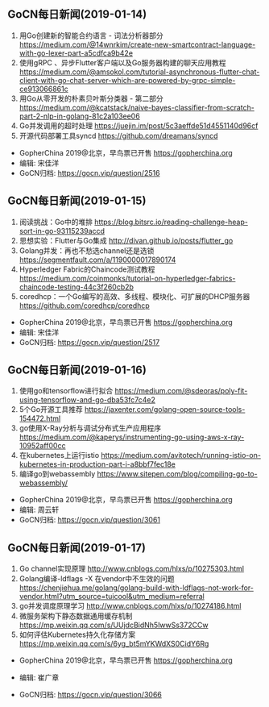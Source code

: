 ## GoCN每日新闻(2019-01-14)

1. 用Go创建新的智能合约语言 - 词法分析器部分 https://medium.com/@14wnrkim/create-new-smartcontract-language-with-go-lexer-part-a5cdfca9b42e
2. 使用gRPC 、异步Flutter客户端以及Go服务器构建的聊天应用教程 https://medium.com/@amsokol.com/tutorial-asynchronous-flutter-chat-client-with-go-chat-server-which-are-powered-by-grpc-simple-ce913066861c
3. 用Go从零开发的朴素贝叶斯分类器 - 第二部分 https://medium.com/@kcatstack/naive-bayes-classifier-from-scratch-part-2-nlp-in-golang-81c2a103ee06
4. Go并发调用的超时处理 https://juejin.im/post/5c3aeffde51d4551140d96cf
5. 开源代码部署工具syncd https://github.com/dreamans/syncd

- GopherChina 2019@北京，早鸟票已开售 https://gopherchina.org
- 编辑: 宋佳洋
- GoCN归档: https://gocn.vip/question/2516

## GoCN每日新闻(2019-01-15)

1. 阅读挑战：Go中的堆排 https://blog.bitsrc.io/reading-challenge-heap-sort-in-go-93115239accd
2. 思想实验：Flutter与Go集成 http://divan.github.io/posts/flutter_go
3. Golang并发：再也不愁选channel还是选锁 https://segmentfault.com/a/1190000017890174
4. Hyperledger Fabric的Chaincode测试教程 https://medium.com/coinmonks/tutorial-on-hyperledger-fabrics-chaincode-testing-44c3f260cb2b
5. coredhcp：一个Go编写的高效、多线程、模块化、可扩展的DHCP服务器 https://github.com/coredhcp/coredhcp

- GopherChina 2019@北京，早鸟票已开售 https://gopherchina.org
- 编辑: 宋佳洋
- GoCN归档: https://gocn.vip/question/2517

## GoCN每日新闻(2019-01-16)

1. 使用go和tensorflow进行拟合 https://medium.com/@sdeoras/poly-fit-using-tensorflow-and-go-dba53fc7c4e2
2. 5个Go开源工具推荐 https://jaxenter.com/golang-open-source-tools-154472.html
3. go使用X-Ray分析与调试分布式生产应用程序 https://medium.com/@kaperys/instrumenting-go-using-aws-x-ray-10952aff00cc
4. 在kubernetes上运行istio https://medium.com/avitotech/running-istio-on-kubernetes-in-production-part-i-a8bbf7fec18e
5. 编译go到webassembly https://www.sitepen.com/blog/compiling-go-to-webassembly/

- GopherChina 2019@北京，早鸟票已开售 https://gopherchina.org
- 编辑: 周云轩
- GoCN归档: https://gocn.vip/question/3061

## GoCN每日新闻(2019-01-17)

1. Go channel实现原理 http://www.cnblogs.com/hlxs/p/10275303.html
2. Golang编译-ldflags -X 在vendor中不生效的问题 https://chenjiehua.me/golang/golang-build-with-ldflags-not-work-for-vendor.html?utm_source=tuicool&utm_medium=referral
3. go并发调度原理学习 http://www.cnblogs.com/hlxs/p/10274186.html
4. 微服务架构下静态数据通用缓存机制 https://mp.weixin.qq.com/s/UUjdcBidNh5lwwSs372CCw
5. 如何评估Kubernetes持久化存储方案 https://mp.weixin.qq.com/s/6yg_bt5mYKWdXS0CidY6Rg

- GopherChina 2019@北京，早鸟票已开售 https://gopherchina.org

- 编辑: 崔广章
- GoCN归档: https://gocn.vip/question/3066
